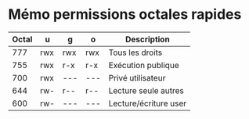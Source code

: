 # Mémo permissions octales rapides

| Octal | u | g | o | Description |
|-------|---|---|---|-------------|
| 777 | rwx | rwx | rwx | Tous les droits |
| 755 | rwx | r-x | r-x | Exécution publique |
| 700 | rwx | --- | --- | Privé utilisateur |
| 644 | rw- | r-- | r-- | Lecture seule autres |
| 600 | rw- | --- | --- | Lecture/écriture user |
